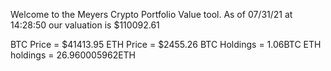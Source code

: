 Welcome to the Meyers Crypto Portfolio Value tool. 
As of 07/31/21 at 14:28:50 our valuation is $110092.61 

BTC Price = $41413.95
 ETH Price = $2455.26
BTC Holdings = 1.06BTC
 ETH holdings = 26.960005962ETH 
